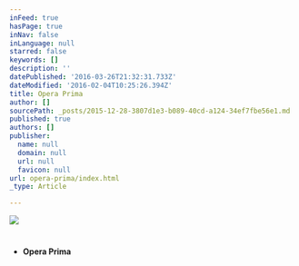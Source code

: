 ```yaml
---
inFeed: true
hasPage: true
inNav: false
inLanguage: null
starred: false
keywords: []
description: ''
datePublished: '2016-03-26T21:32:31.733Z'
dateModified: '2016-02-04T10:25:26.394Z'
title: Opera Prima
author: []
sourcePath: _posts/2015-12-28-3807d1e3-b089-40cd-a124-34ef7fbe56e1.md
published: true
authors: []
publisher:
  name: null
  domain: null
  url: null
  favicon: null
url: opera-prima/index.html
_type: Article

---
```

![](https://the-grid-user-content.s3-us-west-2.amazonaws.com/67798c87-193d-449b-8d67-6801bbac225d.jpg)

# 

* **Opera Prima**